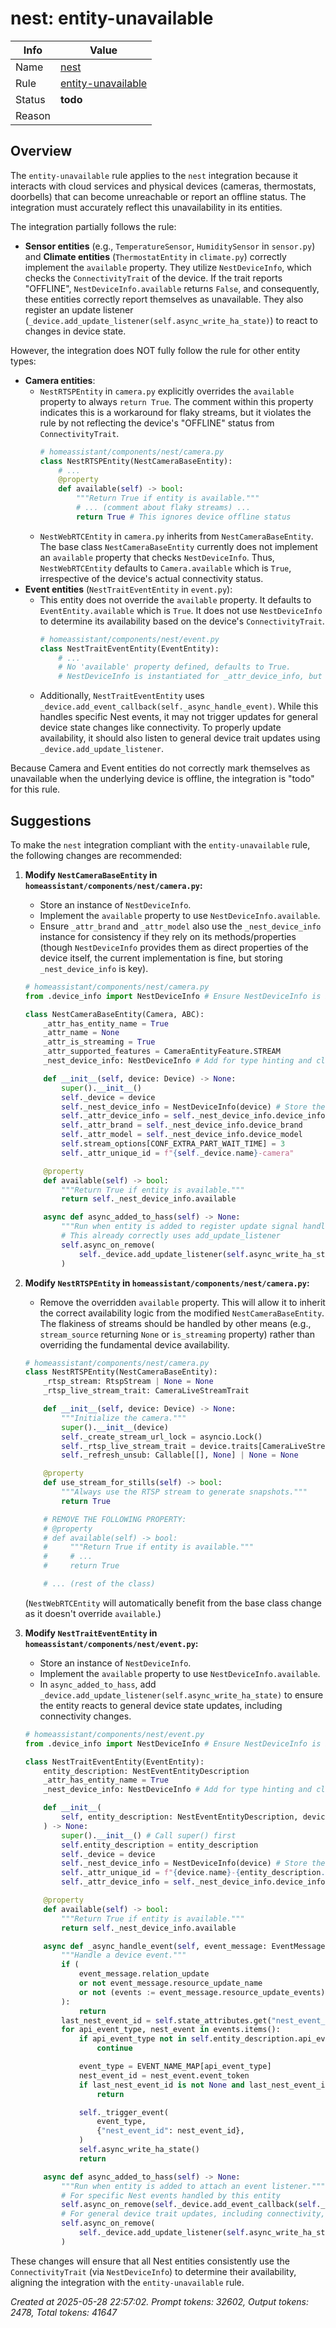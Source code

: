 # nest: entity-unavailable

| Info   | Value                                                                    |
|--------|--------------------------------------------------------------------------|
| Name   | [nest](https://www.home-assistant.io/integrations/nest/) |
| Rule   | [entity-unavailable](https://developers.home-assistant.io/docs/core/integration-quality-scale/rules/entity-unavailable)                                                     |
| Status | **todo**                                                                 |
| Reason |                                                                          |

## Overview

The `entity-unavailable` rule applies to the `nest` integration because it interacts with cloud services and physical devices (cameras, thermostats, doorbells) that can become unreachable or report an offline status. The integration must accurately reflect this unavailability in its entities.

The integration partially follows the rule:
*   **Sensor entities** (e.g., `TemperatureSensor`, `HumiditySensor` in `sensor.py`) and **Climate entities** (`ThermostatEntity` in `climate.py`) correctly implement the `available` property. They utilize `NestDeviceInfo`, which checks the `ConnectivityTrait` of the device. If the trait reports "OFFLINE", `NestDeviceInfo.available` returns `False`, and consequently, these entities correctly report themselves as unavailable. They also register an update listener (`_device.add_update_listener(self.async_write_ha_state)`) to react to changes in device state.

However, the integration does NOT fully follow the rule for other entity types:
*   **Camera entities**:
    *   `NestRTSPEntity` in `camera.py` explicitly overrides the `available` property to always `return True`. The comment within this property indicates this is a workaround for flaky streams, but it violates the rule by not reflecting the device's "OFFLINE" status from `ConnectivityTrait`.
        ```python
        # homeassistant/components/nest/camera.py
        class NestRTSPEntity(NestCameraBaseEntity):
            # ...
            @property
            def available(self) -> bool:
                """Return True if entity is available."""
                # ... (comment about flaky streams) ...
                return True # This ignores device offline status
        ```
    *   `NestWebRTCEntity` in `camera.py` inherits from `NestCameraBaseEntity`. The base class `NestCameraBaseEntity` currently does not implement an `available` property that checks `NestDeviceInfo`. Thus, `NestWebRTCEntity` defaults to `Camera.available` which is `True`, irrespective of the device's actual connectivity status.
*   **Event entities** (`NestTraitEventEntity` in `event.py`):
    *   This entity does not override the `available` property. It defaults to `EventEntity.available` which is `True`. It does not use `NestDeviceInfo` to determine its availability based on the device's `ConnectivityTrait`.
        ```python
        # homeassistant/components/nest/event.py
        class NestTraitEventEntity(EventEntity):
            # ...
            # No 'available' property defined, defaults to True.
            # NestDeviceInfo is instantiated for _attr_device_info, but not used for availability.
        ```
    *   Additionally, `NestTraitEventEntity` uses `_device.add_event_callback(self._async_handle_event)`. While this handles specific Nest events, it may not trigger updates for general device state changes like connectivity. To properly update availability, it should also listen to general device trait updates using `_device.add_update_listener`.

Because Camera and Event entities do not correctly mark themselves as unavailable when the underlying device is offline, the integration is "todo" for this rule.

## Suggestions

To make the `nest` integration compliant with the `entity-unavailable` rule, the following changes are recommended:

1.  **Modify `NestCameraBaseEntity` in `homeassistant/components/nest/camera.py`:**
    *   Store an instance of `NestDeviceInfo`.
    *   Implement the `available` property to use `NestDeviceInfo.available`.
    *   Ensure `_attr_brand` and `_attr_model` also use the `_nest_device_info` instance for consistency if they rely on its methods/properties (though `NestDeviceInfo` provides them as direct properties of the device itself, the current implementation is fine, but storing `_nest_device_info` is key).

    ```python
    # homeassistant/components/nest/camera.py
    from .device_info import NestDeviceInfo # Ensure NestDeviceInfo is imported

    class NestCameraBaseEntity(Camera, ABC):
        _attr_has_entity_name = True
        _attr_name = None
        _attr_is_streaming = True
        _attr_supported_features = CameraEntityFeature.STREAM
        _nest_device_info: NestDeviceInfo # Add for type hinting and clarity

        def __init__(self, device: Device) -> None:
            super().__init__()
            self._device = device
            self._nest_device_info = NestDeviceInfo(device) # Store the instance
            self._attr_device_info = self._nest_device_info.device_info
            self._attr_brand = self._nest_device_info.device_brand
            self._attr_model = self._nest_device_info.device_model
            self.stream_options[CONF_EXTRA_PART_WAIT_TIME] = 3
            self._attr_unique_id = f"{self._device.name}-camera"

        @property
        def available(self) -> bool:
            """Return True if entity is available."""
            return self._nest_device_info.available

        async def async_added_to_hass(self) -> None:
            """Run when entity is added to register update signal handler."""
            # This already correctly uses add_update_listener
            self.async_on_remove(
                self._device.add_update_listener(self.async_write_ha_state)
            )
    ```

2.  **Modify `NestRTSPEntity` in `homeassistant/components/nest/camera.py`:**
    *   Remove the overridden `available` property. This will allow it to inherit the correct availability logic from the modified `NestCameraBaseEntity`. The flakiness of streams should be handled by other means (e.g., `stream_source` returning `None` or `is_streaming` property) rather than overriding the fundamental device availability.

    ```python
    # homeassistant/components/nest/camera.py
    class NestRTSPEntity(NestCameraBaseEntity):
        _rtsp_stream: RtspStream | None = None
        _rtsp_live_stream_trait: CameraLiveStreamTrait

        def __init__(self, device: Device) -> None:
            """Initialize the camera."""
            super().__init__(device)
            self._create_stream_url_lock = asyncio.Lock()
            self._rtsp_live_stream_trait = device.traits[CameraLiveStreamTrait.NAME]
            self._refresh_unsub: Callable[[], None] | None = None

        @property
        def use_stream_for_stills(self) -> bool:
            """Always use the RTSP stream to generate snapshots."""
            return True

        # REMOVE THE FOLLOWING PROPERTY:
        # @property
        # def available(self) -> bool:
        #     """Return True if entity is available."""
        #     # ...
        #     return True

        # ... (rest of the class)
    ```
    (`NestWebRTCEntity` will automatically benefit from the base class change as it doesn't override `available`.)

3.  **Modify `NestTraitEventEntity` in `homeassistant/components/nest/event.py`:**
    *   Store an instance of `NestDeviceInfo`.
    *   Implement the `available` property to use `NestDeviceInfo.available`.
    *   In `async_added_to_hass`, add `_device.add_update_listener(self.async_write_ha_state)` to ensure the entity reacts to general device state updates, including connectivity changes.

    ```python
    # homeassistant/components/nest/event.py
    from .device_info import NestDeviceInfo # Ensure NestDeviceInfo is imported

    class NestTraitEventEntity(EventEntity):
        entity_description: NestEventEntityDescription
        _attr_has_entity_name = True
        _nest_device_info: NestDeviceInfo # Add for type hinting and clarity

        def __init__(
            self, entity_description: NestEventEntityDescription, device: Device
        ) -> None:
            super().__init__() # Call super() first
            self.entity_description = entity_description
            self._device = device
            self._nest_device_info = NestDeviceInfo(device) # Store the instance
            self._attr_unique_id = f"{device.name}-{entity_description.key}"
            self._attr_device_info = self._nest_device_info.device_info # Use the stored instance

        @property
        def available(self) -> bool:
            """Return True if entity is available."""
            return self._nest_device_info.available

        async def _async_handle_event(self, event_message: EventMessage) -> None:
            """Handle a device event."""
            if (
                event_message.relation_update
                or not event_message.resource_update_name
                or not (events := event_message.resource_update_events)
            ):
                return
            last_nest_event_id = self.state_attributes.get("nest_event_id")
            for api_event_type, nest_event in events.items():
                if api_event_type not in self.entity_description.api_event_types:
                    continue

                event_type = EVENT_NAME_MAP[api_event_type]
                nest_event_id = nest_event.event_token
                if last_nest_event_id is not None and last_nest_event_id == nest_event_id:
                    return

                self._trigger_event(
                    event_type,
                    {"nest_event_id": nest_event_id},
                )
                self.async_write_ha_state()
                return

        async def async_added_to_hass(self) -> None:
            """Run when entity is added to attach an event listener."""
            # For specific Nest events handled by this entity
            self.async_on_remove(self._device.add_event_callback(self._async_handle_event))
            # For general device trait updates, including connectivity, to update availability
            self.async_on_remove(
                self._device.add_update_listener(self.async_write_ha_state)
            )
    ```

These changes will ensure that all Nest entities consistently use the `ConnectivityTrait` (via `NestDeviceInfo`) to determine their availability, aligning the integration with the `entity-unavailable` rule.

_Created at 2025-05-28 22:57:02. Prompt tokens: 32602, Output tokens: 2478, Total tokens: 41647_
